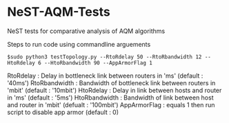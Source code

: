 # NeST-AQM-Tests
NeST tests for comparative analysis of AQM algorithms

Steps to run code using commandline arguements

	$sudo python3 testTopology.py --RtoRdelay 50 --RtoRbandwidth 12 --HtoRdelay 6 --HtoRbandwidth 90 --AppArmorFlag 1

RtoRdelay : Delay in bottleneck link between routers in 'ms' (default : '40ms')
RtoRbandwidth : Bandwidth of bottleneck link between routers in 'mbit' (default : '10mbit')
HtoRdelay : Delay in link between hosts and router in 'ms' (default : '5ms')
HtoRbandwidth : Bandwidth of link between host and router in 'mbit' (defualt : '100mbit')
AppArmorFlag : equals 1 then run script to disable app armor (default : 0)

